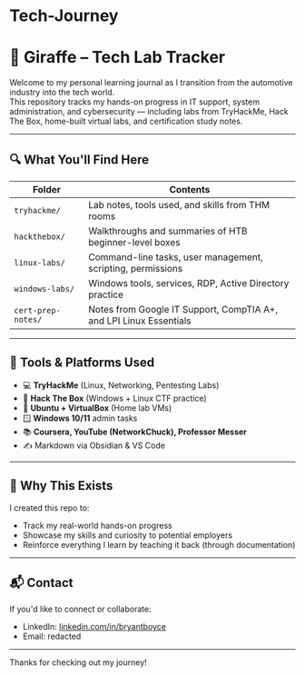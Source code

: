 # Tech-Journey
# 🧠 Giraffe – Tech Lab Tracker

Welcome to my personal learning journal as I transition from the automotive industry into the tech world.  
This repository tracks my hands-on progress in IT support, system administration, and cybersecurity — including labs from TryHackMe, Hack The Box, home-built virtual labs, and certification study notes.

---

## 🔍 What You'll Find Here

| Folder | Contents |
|--------|----------|
| `tryhackme/` | Lab notes, tools used, and skills from THM rooms |
| `hackthebox/` | Walkthroughs and summaries of HTB beginner-level boxes |
| `linux-labs/` | Command-line tasks, user management, scripting, permissions |
| `windows-labs/` | Windows tools, services, RDP, Active Directory practice |
| `cert-prep-notes/` | Notes from Google IT Support, CompTIA A+, and LPI Linux Essentials |

---

## 🧰 Tools & Platforms Used

- 💻 **TryHackMe** (Linux, Networking, Pentesting Labs)  
- 🔐 **Hack The Box** (Windows + Linux CTF practice)  
- 🐧 **Ubuntu + VirtualBox** (Home lab VMs)  
- 🪟 **Windows 10/11** admin tasks  
- 📚 **Coursera, YouTube (NetworkChuck), Professor Messer**  
- ✍️ Markdown via Obsidian & VS Code

---

## 🚀 Why This Exists

I created this repo to:
- Track my real-world hands-on progress
- Showcase my skills and curiosity to potential employers
- Reinforce everything I learn by teaching it back (through documentation)

---

## 📬 Contact

If you'd like to connect or collaborate:
- LinkedIn: [linkedin.com/in/bryantboyce](https://www.linkedin.com/in/bryantboyce)
- Email: redacted

---

Thanks for checking out my journey!

